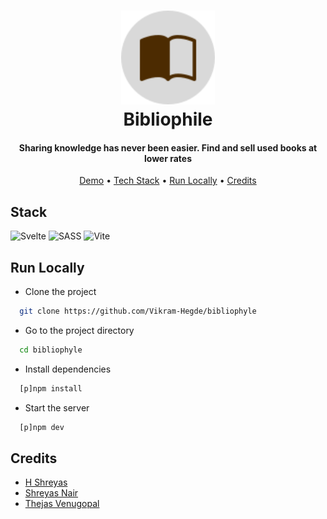 <h1 align="center">
  <a href="https://bibliophile.vercel.app"><img src="https://raw.githubusercontent.com/Vikram-Hegde/bibliophyle/132199cefe5db2d9823cf75470ab4d0ea4216390/static/favicon.svg" alt="Bibliophile" width="150"></a>
  <br>
  Bibliophile
  <br>
</h1>
<h4 align="center">
Sharing knowledge has never been easier. Find and sell used books at lower rates
</h4>

<p align="center">
  <a href="https://bibliophyle.vercel.app">Demo</a> •
  <a href="#stack">Tech Stack</a> •
  <a href="#run">Run Locally</a> •
  <a href="#credits">Credits</a>
</p>

## Stack

![Svelte](https://img.shields.io/badge/svelte-%23f1413d.svg?style=for-the-badge&logo=svelte&logoColor=white)
![SASS](https://img.shields.io/badge/SASS-hotpink.svg?style=for-the-badge&logo=SASS&logoColor=white)
![Vite](https://img.shields.io/badge/vite-%23646CFF.svg?style=for-the-badge&logo=vite&logoColor=white)

<h2 id="run">Run Locally</h2>

- Clone the project

```bash
  git clone https://github.com/Vikram-Hegde/bibliophyle
```

- Go to the project directory

```bash
  cd bibliophyle
```

- Install dependencies

```bash
  [p]npm install
```

- Start the server

```bash
  [p]npm dev
```

## Credits

- [H Shreyas](https://github.com/H-Shreyas)
- [Shreyas Nair](https://github.com/shreyasnair02)
- [Thejas Venugopal](https://github.com/thejasvenugopal)
